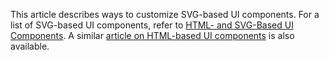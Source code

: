 This article describes ways to customize SVG-based UI components. For a list of SVG-based UI components, refer to [HTML- and SVG-Based UI Components](/concepts/60%20Themes%20and%20Styles/00%20HTML-%20and%20SVG-Based%20Widgets.md '/Documentation/Guide/Themes_and_Styles/HTML-_and_SVG-Based_Widgets/'). A similar [article on HTML-based UI components](/concepts/60%20Themes%20and%20Styles/10%20HTML-Based%20Widgets%20Customization '/Documentation/Guide/Themes_and_Styles/HTML-Based_Widgets_Customization/') is also available.